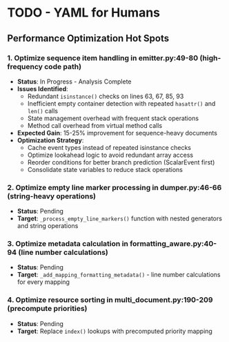 # TODO - YAML for Humans

## Performance Optimization Hot Spots

### 1. Optimize sequence item handling in emitter.py:49-80 (high-frequency code path)
- **Status**: In Progress - Analysis Complete
- **Issues Identified**:
  - Redundant `isinstance()` checks on lines 63, 67, 85, 93
  - Inefficient empty container detection with repeated `hasattr()` and `len()` calls
  - State management overhead with frequent stack operations
  - Method call overhead from virtual method calls
- **Expected Gain**: 15-25% improvement for sequence-heavy documents
- **Optimization Strategy**:
  - Cache event types instead of repeated isinstance checks
  - Optimize lookahead logic to avoid redundant array access
  - Reorder conditions for better branch prediction (ScalarEvent first)
  - Consolidate state variables to reduce stack operations

### 2. Optimize empty line marker processing in dumper.py:46-66 (string-heavy operations)
- **Status**: Pending
- **Target**: `_process_empty_line_markers()` function with nested generators and string operations

### 3. Optimize metadata calculation in formatting_aware.py:40-94 (line number calculations)
- **Status**: Pending  
- **Target**: `_add_mapping_formatting_metadata()` - line number calculations for every mapping

### 4. Optimize resource sorting in multi_document.py:190-209 (precompute priorities)
- **Status**: Pending
- **Target**: Replace `index()` lookups with precomputed priority mapping

